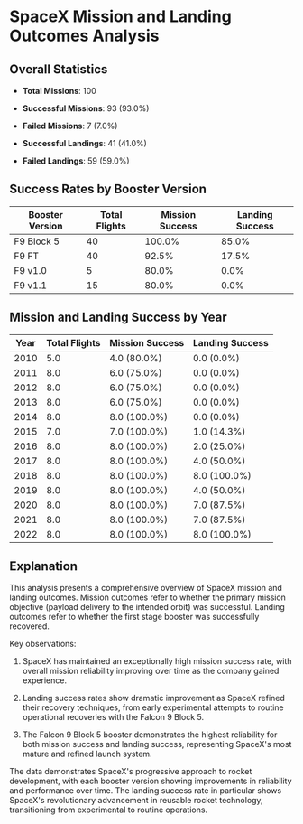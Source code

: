 # SpaceX Mission and Landing Outcomes Analysis

## Overall Statistics

- **Total Missions**: 100
- **Successful Missions**: 93 (93.0%)
- **Failed Missions**: 7 (7.0%)

- **Successful Landings**: 41 (41.0%)
- **Failed Landings**: 59 (59.0%)

## Success Rates by Booster Version

| Booster Version | Total Flights | Mission Success | Landing Success |
|-----------------|---------------|-----------------|----------------|
| F9 Block 5 | 40 | 100.0% | 85.0% |
| F9 FT | 40 | 92.5% | 17.5% |
| F9 v1.0 | 5 | 80.0% | 0.0% |
| F9 v1.1 | 15 | 80.0% | 0.0% |

## Mission and Landing Success by Year

| Year | Total Flights | Mission Success | Landing Success |
|------|---------------|-----------------|----------------|
| 2010 | 5.0 | 4.0 (80.0%) | 0.0 (0.0%) |
| 2011 | 8.0 | 6.0 (75.0%) | 0.0 (0.0%) |
| 2012 | 8.0 | 6.0 (75.0%) | 0.0 (0.0%) |
| 2013 | 8.0 | 6.0 (75.0%) | 0.0 (0.0%) |
| 2014 | 8.0 | 8.0 (100.0%) | 0.0 (0.0%) |
| 2015 | 7.0 | 7.0 (100.0%) | 1.0 (14.3%) |
| 2016 | 8.0 | 8.0 (100.0%) | 2.0 (25.0%) |
| 2017 | 8.0 | 8.0 (100.0%) | 4.0 (50.0%) |
| 2018 | 8.0 | 8.0 (100.0%) | 8.0 (100.0%) |
| 2019 | 8.0 | 8.0 (100.0%) | 4.0 (50.0%) |
| 2020 | 8.0 | 8.0 (100.0%) | 7.0 (87.5%) |
| 2021 | 8.0 | 8.0 (100.0%) | 7.0 (87.5%) |
| 2022 | 8.0 | 8.0 (100.0%) | 8.0 (100.0%) |

## Explanation

This analysis presents a comprehensive overview of SpaceX mission and landing outcomes. Mission outcomes refer to whether the primary mission objective (payload delivery to the intended orbit) was successful. Landing outcomes refer to whether the first stage booster was successfully recovered.

Key observations:

1. SpaceX has maintained an exceptionally high mission success rate, with overall mission reliability improving over time as the company gained experience.

2. Landing success rates show dramatic improvement as SpaceX refined their recovery techniques, from early experimental attempts to routine operational recoveries with the Falcon 9 Block 5.

3. The Falcon 9 Block 5 booster demonstrates the highest reliability for both mission success and landing success, representing SpaceX's most mature and refined launch system.

The data demonstrates SpaceX's progressive approach to rocket development, with each booster version showing improvements in reliability and performance over time. The landing success rate in particular shows SpaceX's revolutionary advancement in reusable rocket technology, transitioning from experimental to routine operations.